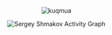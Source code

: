 <p align="center">
<img src="https://github-readme-streak-stats.herokuapp.com?user=kuqmua&date_format=M%20j%5B%2C%20Y%5D&stroke=0e4429&background=ffffff00&border=0e4429&ring=58a6ff&fire=58a6ff&currStreakNum=39d353&sideNums=39d353&currStreakLabel=58a6ff&sideLabels=58a6ff&dates=58a6ff" alt="kuqmua" />
</p>

<!--<img src="https://github-readme-stats.vercel.app/api/top-langs?username=kuqmua&show_icons=true&locale=en&layout=compact&hide_border=true&theme=default" alt="kuqmua"/> -->
<p align="center"
<a href="#">
<img alt="Sergey Shmakov Activity Graph" src="https://activity-graph.herokuapp.com/graph?username=kuqmua&bg_color=ffffff00&color=58a6ff&line=39d353&point=0e4429&hide_border=true&" />
</a>
</p>

<!--
**kuqmua/kuqmua** is a ✨ _special_ ✨ repository because its `README.md` (this file) appears on your GitHub profile.

Here are some ideas to get you started:

- 🔭 I’m currently working on ...
- 🌱 I’m currently learning ...
- 👯 I’m looking to collaborate on ...
- 🤔 I’m looking for help with ...
- 💬 Ask me about ...
- 📫 How to reach me: ...
- 😄 Pronouns: ...
- ⚡ Fun fact: ...
-->
